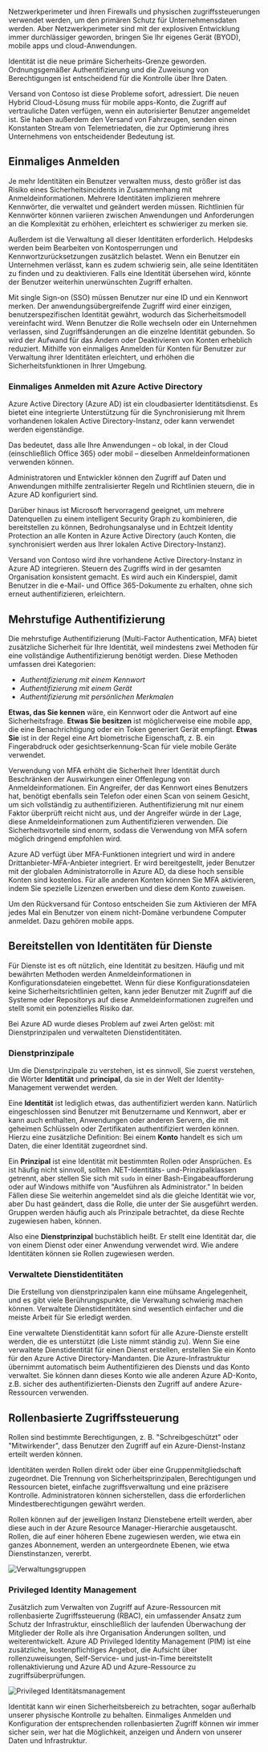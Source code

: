 Netzwerkperimeter und ihren Firewalls und physischen zugriffssteuerungen verwendet werden, um den primären Schutz für Unternehmensdaten werden. Aber Netzwerkperimeter sind mit der explosiven Entwicklung immer durchlässiger geworden, bringen Sie Ihr eigenes Gerät (BYOD), mobile apps und cloud-Anwendungen. 

Identität ist die neue primäre Sicherheits-Grenze geworden. Ordnungsgemäßer Authentifizierung und die Zuweisung von Berechtigungen ist entscheidend für die Kontrolle über Ihre Daten.

Versand von Contoso ist diese Probleme sofort, adressiert. Die neuen Hybrid Cloud-Lösung muss für mobile apps-Konto, die Zugriff auf vertrauliche Daten verfügen, wenn ein autorisierter Benutzer angemeldet ist. Sie haben außerdem den Versand von Fahrzeugen, senden einen Konstanten Stream von Telemetriedaten, die zur Optimierung ihres Unternehmens von entscheidender Bedeutung ist.

## <a name="single-sign-on"></a>Einmaliges Anmelden

Je mehr Identitäten ein Benutzer verwalten muss, desto größer ist das Risiko eines Sicherheitsincidents in Zusammenhang mit Anmeldeinformationen. Mehrere Identitäten implizieren mehrere Kennwörter, die verwaltet und geändert werden müssen. Richtlinien für Kennwörter können variieren zwischen Anwendungen und Anforderungen an die Komplexität zu erhöhen, erleichtert es schwieriger zu merken sie.

Außerdem ist die Verwaltung all dieser Identitäten erforderlich. Helpdesks werden beim Bearbeiten von Kontosperrungen und Kennwortzurücksetzungen zusätzlich belastet. Wenn ein Benutzer ein Unternehmen verlässt, kann es zudem schwierig sein, alle seine Identitäten zu finden und zu deaktivieren. Falls eine Identität übersehen wird, könnte der Benutzer weiterhin unerwünschten Zugriff erhalten.

Mit single Sign-on (SSO) müssen Benutzer nur eine ID und ein Kennwort merken. Der anwendungsübergreifende Zugriff wird einer einzigen, benutzerspezifischen Identität gewährt, wodurch das Sicherheitsmodell vereinfacht wird. Wenn Benutzer die Rolle wechseln oder ein Unternehmen verlassen, sind Zugriffsänderungen an die einzelne Identität gebunden. So wird der Aufwand für das Ändern oder Deaktivieren von Konten erheblich reduziert. Mithilfe von einmaliges Anmelden für Konten für Benutzer zur Verwaltung ihrer Identitäten erleichtert, und erhöhen die Sicherheitsfunktionen in Ihrer Umgebung.

### <a name="sso-with-azure-active-directory"></a>Einmaliges Anmelden mit Azure Active Directory

Azure Active Directory (Azure AD) ist ein cloudbasierter Identitätsdienst. Es bietet eine integrierte Unterstützung für die Synchronisierung mit Ihrem vorhandenen lokalen Active Directory-Instanz, oder kann verwendet werden eigenständige.

Das bedeutet, dass alle Ihre Anwendungen – ob lokal, in der Cloud (einschließlich Office 365) oder mobil – dieselben Anmeldeinformationen verwenden können. 

Administratoren und Entwickler können den Zugriff auf Daten und Anwendungen mithilfe zentralisierter Regeln und Richtlinien steuern, die in Azure AD konfiguriert sind.

Darüber hinaus ist Microsoft hervorragend geeignet, um mehrere Datenquellen zu einem intelligent Security Graph zu kombinieren, die bereitstellen zu können, Bedrohungsanalyse und in Echtzeit Identity Protection an alle Konten in Azure Active Directory (auch Konten, die synchronisiert werden aus Ihrer lokalen Active Directory-Instanz).

Versand von Contoso wird ihre vorhandene Active Directory-Instanz in Azure AD integrieren. Steuern des Zugriffs wird in der gesamten Organisation konsistent gemacht. Es wird auch ein Kinderspiel, damit Benutzer in die e-Mail- und Office 365-Dokumente zu erhalten, ohne sich erneut authentifizieren, erleichtern.

## <a name="multi-factor-authentication"></a>Mehrstufige Authentifizierung

Die mehrstufige Authentifizierung (Multi-Factor Authentication, MFA) bietet zusätzliche Sicherheit für Ihre Identität, weil mindestens zwei Methoden für eine vollständige Authentifizierung benötigt werden. Diese Methoden umfassen drei Kategorien:

- *Authentifizierung mit einem Kennwort*
- *Authentifizierung mit einem Gerät*
- *Authentifizierung mit persönlichen Merkmalen*

**Etwas, das Sie kennen** wäre, ein Kennwort oder die Antwort auf eine Sicherheitsfrage. **Etwas Sie besitzen** ist möglicherweise eine mobile app, die eine Benachrichtigung oder ein Token generiert Gerät empfängt. **Etwas Sie** ist in der Regel eine Art biometrische Eigenschaft, z. B. ein Fingerabdruck oder gesichtserkennung-Scan für viele mobile Geräte verwendet.

Verwendung von MFA erhöht die Sicherheit Ihrer Identität durch Beschränken der Auswirkungen einer Offenlegung von Anmeldeinformationen. Ein Angreifer, der das Kennwort eines Benutzers hat, benötigt ebenfalls sein Telefon oder einen Scan von seinem Gesicht, um sich vollständig zu authentifizieren. Authentifizierung mit nur einem Faktor überprüft reicht nicht aus, und der Angreifer würde in der Lage, diese Anmeldeinformationen zum Authentifizieren verwenden. Die Sicherheitsvorteile sind enorm, sodass die Verwendung von MFA sofern möglich dringend empfohlen wird.

Azure AD verfügt über MFA-Funktionen integriert und wird in andere Drittanbieter-MFA-Anbieter integriert. Er wird bereitgestellt, jeder Benutzer mit der globalen Administratorrolle in Azure AD, da diese hoch sensible Konten sind kostenlos. Für alle anderen Konten können Sie MFA aktivieren, indem Sie spezielle Lizenzen erwerben und diese dem Konto zuweisen.

Um den Rückversand für Contoso entscheiden Sie zum Aktivieren der MFA jedes Mal ein Benutzer von einem nicht-Domäne verbundene Computer anmeldet. Dazu gehören mobile apps.

## <a name="providing-identities-to-services"></a>Bereitstellen von Identitäten für Dienste

Für Dienste ist es oft nützlich, eine Identität zu besitzen. Häufig und mit bewährten Methoden werden Anmeldeinformationen in Konfigurationsdateien eingebettet. Wenn für diese Konfigurationsdateien keine Sicherheitsrichtlinien gelten, kann jeder Benutzer mit Zugriff auf die Systeme oder Repositorys auf diese Anmeldeinformationen zugreifen und stellt somit ein potenzielles Risiko dar.

Bei Azure AD wurde dieses Problem auf zwei Arten gelöst: mit Dienstprinzipalen und verwalteten Dienstidentitäten.

### <a name="service-principals"></a>Dienstprinzipale

Um die Dienstprinzipale zu verstehen, ist es sinnvoll, Sie zuerst verstehen, die Wörter **Identität** und **principal**, da sie in der Welt der Identity-Management verwendet werden.

Eine **Identität** ist lediglich etwas, das authentifiziert werden kann. Natürlich eingeschlossen sind Benutzer mit Benutzername und Kennwort, aber er kann auch enthalten, Anwendungen oder anderen Servern, die mit geheimen Schlüsseln oder Zertifikaten authentifiziert werden können. Hierzu eine zusätzliche Definition: Bei einem **Konto** handelt es sich um Daten, die einer Identität zugeordnet sind.

Ein **Prinzipal** ist eine Identität mit bestimmten Rollen oder Ansprüchen. Es ist häufig nicht sinnvoll, sollten .NET-Identitäts- und-Prinzipalklassen getrennt, aber stellen Sie sich mit `sudo` in einer Bash-Eingabeaufforderung oder auf Windows mithilfe von "Ausführen als Administrator." In beiden Fällen diese Sie weiterhin angemeldet sind als die gleiche Identität wie vor, aber Du hast geändert, dass die Rolle, die unter der Sie ausgeführt werden. Gruppen werden häufig auch als Prinzipale betrachtet, da diese Rechte zugewiesen haben, können.

Also eine **Dienstprinzipal** buchstäblich heißt. Er stellt eine Identität dar, die von einem Dienst oder einer Anwendung verwendet wird. Wie andere Identitäten können sie Rollen zugewiesen werden. 

### <a name="managed-service-identities"></a>Verwaltete Dienstidentitäten

Die Erstellung von dienstprinzipalen kann eine mühsame Angelegenheit, und es gibt viele Berührungspunkte, die Verwaltung schwierig machen können. Verwaltete Dienstidentitäten sind wesentlich einfacher und die meiste Arbeit für Sie erledigt werden. 

Eine verwaltete Dienstidentität kann sofort für alle Azure-Dienste erstellt werden, die es unterstützt (die Liste nimmt ständig zu). Wenn Sie eine verwaltete Dienstidentität für einen Dienst erstellen, erstellen Sie ein Konto für den Azure Active Directory-Mandanten. Die Azure-Infrastruktur übernimmt automatisch beim Authentifizieren des Diensts und das Konto verwaltet. Sie können dann dieses Konto wie alle anderen Azure AD-Konto, z.B. sicher des authentifizierten-Diensts den Zugriff auf andere Azure-Ressourcen verwenden.

## <a name="role-based-access-control"></a>Rollenbasierte Zugriffssteuerung

Rollen sind bestimmte Berechtigungen, z. B. "Schreibgeschützt" oder "Mitwirkender", dass Benutzer den Zugriff auf ein Azure-Dienst-Instanz erteilt werden können. 

Identitäten werden Rollen direkt oder über eine Gruppenmitgliedschaft zugeordnet. Die Trennung von Sicherheitsprinzipalen, Berechtigungen und Ressourcen bietet, einfache zugriffsverwaltung und eine präzisere Kontrolle. Administratoren können sicherstellen, dass die erforderlichen Mindestberechtigungen gewährt werden.

Rollen können auf der jeweiligen Instanz Dienstebene erteilt werden, aber diese auch in der Azure Resource Manager-Hierarchie ausgetauscht. Rollen, die auf einer höheren Ebene zugewiesen werden, wie etwa ein ganzes Abonnement, werden an untergeordnete Ebenen, wie etwa Dienstinstanzen, vererbt. 

<!--TODO: replace with final media which was submitted for Design-for-security-in-azure -->
![Verwaltungsgruppen](../media-draft/3-role-assignment-scope.png)

### <a name="privileged-identity-management"></a>Privileged Identity Management

Zusätzlich zum Verwalten von Zugriff auf Azure-Ressourcen mit rollenbasierte Zugriffssteuerung (RBAC), ein umfassender Ansatz zum Schutz der Infrastruktur, einschließlich der laufenden Überwachung der Mitglieder der Rolle als ihre Organisation Änderungen sollten, und weiterentwickelt. Azure AD Privileged Identity Management (PIM) ist eine zusätzliche, kostenpflichtiges Angebot, die Aufsicht über rollenzuweisungen, Self-Service- und just-in-Time bereitstellt rollenaktivierung und Azure AD und Azure-Ressource zu zugriffsüberprüfungen.

<!--TODO: replace with final media which was submitted for Design-for-security-in-azure -->
![Privileged Identitätsmanagement](../media-COPIED-FROM-DESIGNFORSECURITY/PIM_Dashboard.png)

Identität kann wir einen Sicherheitsbereich zu betrachten, sogar außerhalb unserer physische Kontrolle zu behalten. Einmaliges Anmelden und Konfiguration der entsprechenden rollenbasierten Zugriff können wir immer sicher sein, wer hat die Möglichkeit, anzeigen und Ändern von unserer Daten und Infrastruktur.